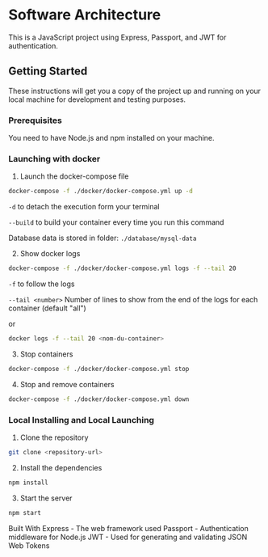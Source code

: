 # Software Architecture

This is a JavaScript project using Express, Passport, and JWT for authentication.

## Getting Started

These instructions will get you a copy of the project up and running on your local machine for development and testing purposes.

### Prerequisites

You need to have Node.js and npm installed on your machine.

### Launching with docker

1. Launch the docker-compose file

```sh
docker-compose -f ./docker/docker-compose.yml up -d
```

`-d` to detach the execution form your terminal

`--build` to build your container every time you run this command

Database data is stored in folder: `./database/mysql-data`

2. Show docker logs

```sh
docker-compose -f ./docker/docker-compose.yml logs -f --tail 20
```

`-f` to follow the logs

`--tail <number>` Number of lines to show from the end of the logs for each container (default "all")

or

```sh
docker logs -f --tail 20 <nom-du-container>
```

3. Stop containers

```sh
docker-compose -f ./docker/docker-compose.yml stop
```

4. Stop and remove containers

```sh
docker-compose -f ./docker/docker-compose.yml down
```

### Local Installing and Local Launching

1. Clone the repository

```sh
git clone <repository-url>
```

2. Install the dependencies

```sh
npm install
```

3. Start the server

```sh
npm start
```

Built With
Express - The web framework used
Passport - Authentication middleware for Node.js
JWT - Used for generating and validating JSON Web Tokens
